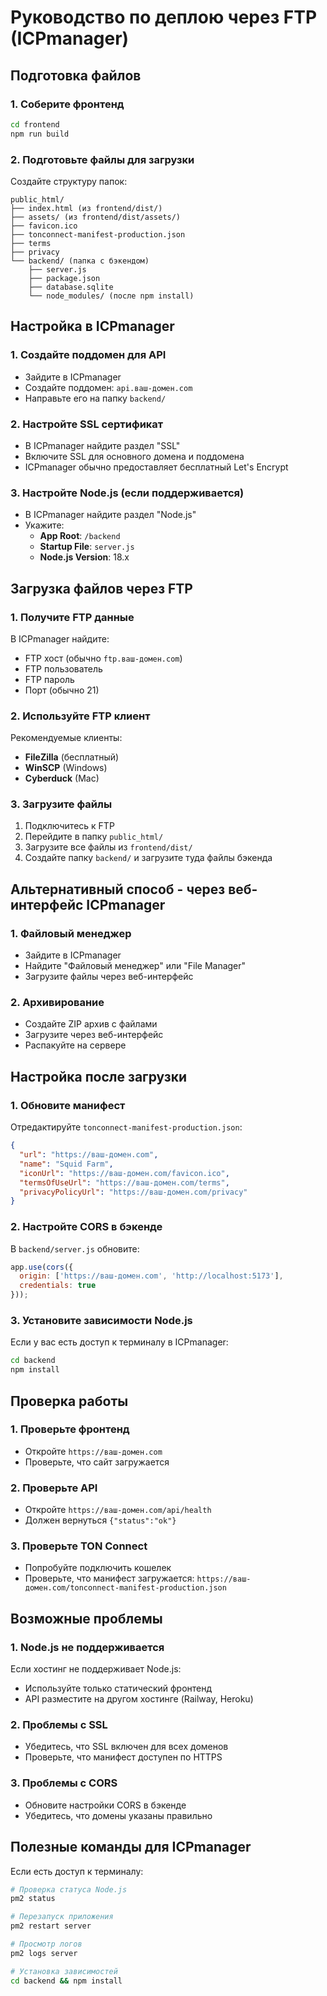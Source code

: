 # Руководство по деплою через FTP (ICPmanager)

## Подготовка файлов

### 1. Соберите фронтенд
```bash
cd frontend
npm run build
```

### 2. Подготовьте файлы для загрузки

Создайте структуру папок:
```
public_html/
├── index.html (из frontend/dist/)
├── assets/ (из frontend/dist/assets/)
├── favicon.ico
├── tonconnect-manifest-production.json
├── terms
├── privacy
└── backend/ (папка с бэкендом)
    ├── server.js
    ├── package.json
    ├── database.sqlite
    └── node_modules/ (после npm install)
```

## Настройка в ICPmanager

### 1. Создайте поддомен для API
- Зайдите в ICPmanager
- Создайте поддомен: `api.ваш-домен.com`
- Направьте его на папку `backend/`

### 2. Настройте SSL сертификат
- В ICPmanager найдите раздел "SSL"
- Включите SSL для основного домена и поддомена
- ICPmanager обычно предоставляет бесплатный Let's Encrypt

### 3. Настройте Node.js (если поддерживается)
- В ICPmanager найдите раздел "Node.js"
- Укажите:
  - **App Root**: `/backend`
  - **Startup File**: `server.js`
  - **Node.js Version**: 18.x

## Загрузка файлов через FTP

### 1. Получите FTP данные
В ICPmanager найдите:
- FTP хост (обычно `ftp.ваш-домен.com`)
- FTP пользователь
- FTP пароль
- Порт (обычно 21)

### 2. Используйте FTP клиент
Рекомендуемые клиенты:
- **FileZilla** (бесплатный)
- **WinSCP** (Windows)
- **Cyberduck** (Mac)

### 3. Загрузите файлы
1. Подключитесь к FTP
2. Перейдите в папку `public_html/`
3. Загрузите все файлы из `frontend/dist/`
4. Создайте папку `backend/` и загрузите туда файлы бэкенда

## Альтернативный способ - через веб-интерфейс ICPmanager

### 1. Файловый менеджер
- Зайдите в ICPmanager
- Найдите "Файловый менеджер" или "File Manager"
- Загрузите файлы через веб-интерфейс

### 2. Архивирование
- Создайте ZIP архив с файлами
- Загрузите через веб-интерфейс
- Распакуйте на сервере

## Настройка после загрузки

### 1. Обновите манифест
Отредактируйте `tonconnect-manifest-production.json`:
```json
{
  "url": "https://ваш-домен.com",
  "name": "Squid Farm",
  "iconUrl": "https://ваш-домен.com/favicon.ico",
  "termsOfUseUrl": "https://ваш-домен.com/terms",
  "privacyPolicyUrl": "https://ваш-домен.com/privacy"
}
```

### 2. Настройте CORS в бэкенде
В `backend/server.js` обновите:
```javascript
app.use(cors({
  origin: ['https://ваш-домен.com', 'http://localhost:5173'],
  credentials: true
}));
```

### 3. Установите зависимости Node.js
Если у вас есть доступ к терминалу в ICPmanager:
```bash
cd backend
npm install
```

## Проверка работы

### 1. Проверьте фронтенд
- Откройте `https://ваш-домен.com`
- Проверьте, что сайт загружается

### 2. Проверьте API
- Откройте `https://ваш-домен.com/api/health`
- Должен вернуться `{"status":"ok"}`

### 3. Проверьте TON Connect
- Попробуйте подключить кошелек
- Проверьте, что манифест загружается: `https://ваш-домен.com/tonconnect-manifest-production.json`

## Возможные проблемы

### 1. Node.js не поддерживается
Если хостинг не поддерживает Node.js:
- Используйте только статический фронтенд
- API разместите на другом хостинге (Railway, Heroku)

### 2. Проблемы с SSL
- Убедитесь, что SSL включен для всех доменов
- Проверьте, что манифест доступен по HTTPS

### 3. Проблемы с CORS
- Обновите настройки CORS в бэкенде
- Убедитесь, что домены указаны правильно

## Полезные команды для ICPmanager

Если есть доступ к терминалу:
```bash
# Проверка статуса Node.js
pm2 status

# Перезапуск приложения
pm2 restart server

# Просмотр логов
pm2 logs server

# Установка зависимостей
cd backend && npm install
```
